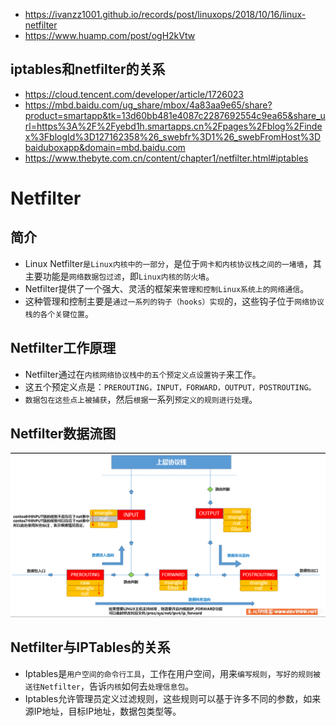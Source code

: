 - https://ivanzz1001.github.io/records/post/linuxops/2018/10/16/linux-netfilter
- https://www.huamp.com/post/ogH2kVtw

## iptables和netfilter的关系
- https://cloud.tencent.com/developer/article/1726023
- https://mbd.baidu.com/ug_share/mbox/4a83aa9e65/share?product=smartapp&tk=13d60bb481e4087c2287692554c9ea65&share_url=https%3A%2F%2Fyebd1h.smartapps.cn%2Fpages%2Fblog%2Findex%3FblogId%3D127162358%26_swebfr%3D1%26_swebFromHost%3Dbaiduboxapp&domain=mbd.baidu.com
- https://www.thebyte.com.cn/content/chapter1/netfilter.html#iptables

# Netfilter
## 简介
- Linux Netfilter`是Linux内核中的一部分`，是位于`网卡和内核协议栈之间的一堵墙`，其主要功能是`网络数据包过滤`，即`Linux内核的防火墙`。
- Netfilter提供了一个强大、灵活的框架来`管理和控制Linux系统上的网络通信`。
- 这种管理和控制主要是`通过一系列的钩子（hooks）实现`的，这些钩子位于`网络协议栈的各个关键位置`。

## Netfilter工作原理
- Netfilter通过在`内核网络协议栈中的五个预定义点设置钩子`来工作。
- 这五个预定义点是：`PREROUTING，INPUT，FORWARD，OUTPUT，POSTROUTING。`
- `数据包在这些点上被捕获`，然后`根据`一系列`预定义的规则进行处理`。

## Netfilter数据流图
![](img/Netfilter%E6%95%B0%E6%8D%AE%E6%B5%81.png)

## Netfilter与IPTables的关系
- Iptables是`用户空间的命令行工具`，工作在用户空间，用来`编写规则`，`写好的规则被送往Netfilter`，告诉`内核`如何去`处理信息包`。
- Iptables允许管理员定义过滤规则，这些规则可以基于许多不同的参数，如来源IP地址，目标IP地址，数据包类型等。

